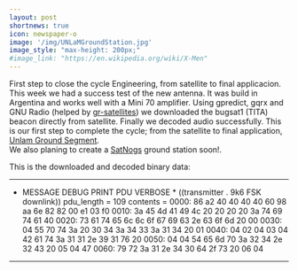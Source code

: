 ```yaml
---
layout: post
shortnews: true
icon: newspaper-o
image: '/img/UNLaMGroundStation.jpg'
image_style: "max-height: 200px;"
#image_link: "https://en.wikipedia.org/wiki/X-Men"
---
```

First step to close the cycle Engineering, from satellite to final applicacion. This week we had a success test of the new antenna. It was build in Argentina and works well with a Mini 70 amplifier. 
Using gpredict, gqrx and GNU Radio (helped by <a href="https://github.com/daniestevez/gr-satellites">gr-satellites</a>) we downloaded the bugsat1 (TITA) beacon directly from satellite. Finally we decoded audio successfully.
This is our first step to complete the cycle; from the satellite to final application,  <a href="https://ugs.unlam.edu.ar/#/browse/mine/demodash">Unlam Ground Segment</a>.   
We also planing to create a <a href="https://satnogs.org/">SatNogs</a> ground station soon!.  

This is the downloaded and decoded binary data:

***********************************
* MESSAGE DEBUG PRINT PDU VERBOSE *
((transmitter . 9k6 FSK downlink))
pdu_length = 109
contents = 
0000: 86 a2 40 40 40 40 60 98 aa 6e 82 82 00 e1 03 f0 
0010: 3a 45 4d 41 49 4c 20 20 20 20 3a 74 69 74 61 40 
0020: 73 61 74 65 6c 6c 6f 67 69 63 2e 63 6f 6d 20 00 
0030: 04 55 70 74 3a 20 30 34 3a 34 33 3a 31 34 20 01 
0040: 04 02 04 03 04 42 61 74 3a 31 31 2e 39 31 76 20 
0050: 04 04 54 65 6d 70 3a 32 34 2e 32 43 20 05 04 47 
0060: 79 72 3a 31 2e 34 30 64 2f 73 20 06 04 
***********************************